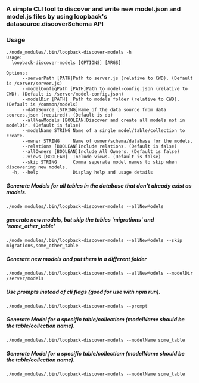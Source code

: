 <h3>A simple CLI tool to discover and write new model.json and model.js files by using loopback's datasource.discoverSchema API</h3>

<h3>Usage</h3>

```
./node_modules/.bin/loopback-discover-models -h                                                      
Usage:
  loopback-discover-models [OPTIONS] [ARGS]

Options: 
      --serverPath [PATH]Path to server.js (relative to CWD). (Default is /server/server.js)
      --modelConfigPath [PATH]Path to model-config.json (relative to CWD). (Default is /server/model-config.json)
      --modelDir [PATH]  Path to models folder (relative to CWD). (Default is /common/models)
      --dataSource [STRING]Name of the data source from data sources.json (required). (Default is db)
      --allNewModels [BOOLEAN]Discover and create all models not in modelDir. (Default is false)
      --modelName STRING Name of a single model/table/collection to create.
      --owner STRING     Name of owner/schema/database for the models.
      --relations [BOOLEAN]Include relations. (Default is false)
      --allOwners [BOOLEAN]Include All Owners. (Default is false)
      --views [BOOLEAN]  Include views. (Default is false)
      --skip STRING      Comma seperate model names to skip when discovering new models.
  -h, --help             Display help and usage details
  ```
  
<h5>Generate Models for all tables in the database that don't already exist as models.</h5>

```
./node_modules/.bin/loopback-discover-models --allNewModels
```

<h5>generate new models, but skip the tables 'migrations' and 'some_other_table'</h5>

```
./node_modules/.bin/loopback-discover-models --allNewModels --skip migrations,some_other_table
```

<h5>Generate new models and put them in a different folder</h5>

```
./node_modules/.bin/loopback-discover-models --allNewModels --modelDir /server/models
```

<h5>Use prompts instead of cli flags (good for use with npm run).</h5>

```
./node_modules/.bin/loopback-discover-models --prompt
```

<h5>Generate Model for a specific table/collectiom (modelName should be the table/collection name).</h5>

```
./node_modules/.bin/loopback-discover-models --modelName some_table
```

<h5>Generate Model for a specific table/collectiom (modelName should be the table/collection name).</h5>

```
./node_modules/.bin/loopback-discover-models --modelName some_table
```
